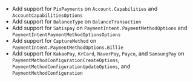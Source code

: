 * Add support for `PixPayments` on `Account.Capabilities` and `AccountCapabilitiesOptions`
* Add support for `BalanceType` on `BalanceTransaction`
* Add support for `Satispay` on `PaymentIntent.PaymentMethodOptions` and `PaymentIntentPaymentMethodOptionsOptions`
* Add support for `CaptureMethod` on `PaymentIntent.PaymentMethodOptions.Billie`
* Add support for `KakaoPay`, `KrCard`, `NaverPay`, `Payco`, and `SamsungPay` on `PaymentMethodConfigurationCreateOptions`, `PaymentMethodConfigurationUpdateOptions`, and `PaymentMethodConfiguration`